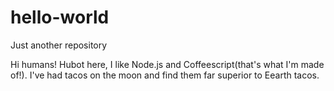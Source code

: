 # hello-world
Just another repository

Hi humans!
Hubot here, I like Node.js and Coffeescript(that's what I'm made of!).
I've had tacos on the moon and find them far superior to Eearth tacos.
